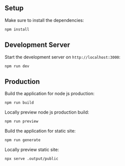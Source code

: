 ## Setup

Make sure to install the dependencies:

```bash
npm install
```

## Development Server

Start the development server on `http://localhost:3000`:

```bash
npm run dev
```

## Production

Build the application for node js production:

```bash
npm run build
```

Locally preview node js production build:

```bash
npm run preview
```

Build the application for static site:

```bash
npm run generate
```

Locally preview static site:

```bash
npx serve .output/public
```